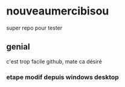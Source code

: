 ﻿# nouveaumercibisou
super repo pour tester



## genial 
c'est trop facile github, mate ca désiré

### etape modif depuis windows desktop
